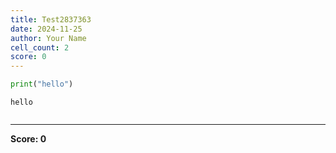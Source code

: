 ```yaml
---
title: Test2837363
date: 2024-11-25
author: Your Name
cell_count: 2
score: 0
---
```


```python
print("hello")
```

    hello



```python

```


---
**Score: 0**